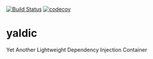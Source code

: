 [![Build Status](https://travis-ci.org/influentialpublishers/yaldic.svg?branch=master)](https://travis-ci.org/influentialpublishers/yaldic)
[![codecov](https://codecov.io/gh/influentialpublishers/yaldic/branch/master/graph/badge.svg)](https://codecov.io/gh/influentialpublishers/yaldic)


# yaldic
Yet Another Lightweight Dependency Injection Container
